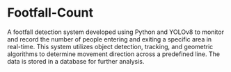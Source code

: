 # Footfall-Count
A footfall detection system developed using Python and YOLOv8 to monitor and record the number of people entering and exiting a specific area in real-time. This system utilizes object detection, tracking, and geometric algorithms to determine movement direction across a predefined line. The data is stored in a database for further analysis.
